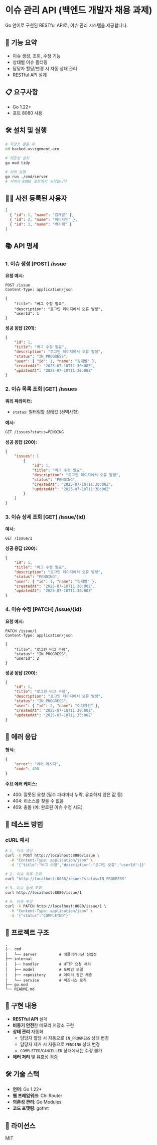 # 이슈 관리 API (백엔드 개발자 채용 과제)

Go 언어로 구현된 RESTful API로, 이슈 관리 시스템을 제공합니다.

## 🚀 기능 요약

- 이슈 생성, 조회, 수정 기능
- 상태별 이슈 필터링
- 담당자 할당/변경 시 자동 상태 관리
- RESTful API 설계

## 📋 요구사항

- Go 1.22+
- 포트 8080 사용

## 🛠️ 설치 및 실행

```bash
# 저장소 클론 후
cd backed-assignment-aro

# 의존성 설치
go mod tidy

# 서버 실행
go run ./cmd/server
# 서버가 8080 포트에서 시작됩니다
```

## 🧑‍💻 사전 등록된 사용자

```json
[
  { "id": 1, "name": "김개발" },
  { "id": 2, "name": "이디자인" },
  { "id": 3, "name": "박기획" }
]
```

## 📚 API 명세

### 1. 이슈 생성 [POST] /issue

**요청 예시:**
```http
POST /issue
Content-Type: application/json

{
    "title": "버그 수정 필요",
    "description": "로그인 페이지에서 오류 발생",
    "userId": 1
}
```

**성공 응답 (201):**
```json
{
    "id": 1,
    "title": "버그 수정 필요",
    "description": "로그인 페이지에서 오류 발생",
    "status": "IN_PROGRESS",
    "user": { "id": 1, "name": "김개발" },
    "createdAt": "2025-07-10T11:30:00Z",
    "updatedAt": "2025-07-10T11:30:00Z"
}
```

### 2. 이슈 목록 조회 [GET] /issues

**쿼리 파라미터:**
- `status`: 필터링할 상태값 (선택사항)

**예시:**
```http
GET /issues?status=PENDING
```

**성공 응답 (200):**
```json
{
    "issues": [
        {
            "id": 1,
            "title": "버그 수정 필요",
            "description": "로그인 페이지에서 오류 발생",
            "status": "PENDING",
            "createdAt": "2025-07-10T11:30:00Z",
            "updatedAt": "2025-07-10T11:30:00Z"
        }
    ]
}
```

### 3. 이슈 상세 조회 [GET] /issue/{id}

**예시:**
```http
GET /issue/1
```

**성공 응답 (200):**
```json
{
    "id": 1,
    "title": "버그 수정 필요",
    "description": "로그인 페이지에서 오류 발생",
    "status": "PENDING",
    "user": { "id": 1, "name": "김개발" },
    "createdAt": "2025-07-10T11:30:00Z",
    "updatedAt": "2025-07-10T11:30:00Z"
}
```

### 4. 이슈 수정 [PATCH] /issue/{id}

**요청 예시:**
```http
PATCH /issue/1
Content-Type: application/json

{
    "title": "로그인 버그 수정",
    "status": "IN_PROGRESS",
    "userId": 2
}
```

**성공 응답 (200):**
```json
{
    "id": 1,
    "title": "로그인 버그 수정",
    "description": "로그인 페이지에서 오류 발생",
    "status": "IN_PROGRESS",
    "user": { "id": 2, "name": "이디자인" },
    "createdAt": "2025-07-10T11:30:00Z",
    "updatedAt": "2025-07-10T11:35:00Z"
}
```

## 🚨 에러 응답

**형식:**
```json
{
    "error": "에러 메시지",
    "code": 400
}
```

**주요 에러 케이스:**
- 400: 잘못된 요청 (필수 파라미터 누락, 유효하지 않은 값 등)
- 404: 리소스를 찾을 수 없음
- 409: 충돌 (예: 완료된 이슈 수정 시도)

## 🧪 테스트 방법

### cURL 예시

```bash
# 1. 이슈 생성
curl -X POST http://localhost:8080/issue \
  -H "Content-Type: application/json" \
  -d '{"title":"버그 수정","description":"로그인 오류","userId":1}'

# 2. 이슈 목록 조회
curl "http://localhost:8080/issues?status=IN_PROGRESS"

# 3. 이슈 상세 조회
curl http://localhost:8080/issue/1

# 4. 이슈 수정
curl -X PATCH http://localhost:8080/issue/1 \
  -H "Content-Type: application/json" \
  -d '{"status":"COMPLETED"}'
```

## 📂 프로젝트 구조

```
.
├── cmd
│   └── server          # 애플리케이션 진입점
├── internal
│   ├── handler         # HTTP 요청 처리
│   ├── model           # 도메인 모델
│   ├── repository      # 데이터 접근 계층
│   └── service         # 비즈니스 로직
├── go.mod
└── README.md
```

## 📝 구현 내용

- **RESTful API** 설계
- **비동기 안전**한 메모리 저장소 구현
- **상태 관리** 자동화
  - 담당자 할당 시 자동으로 `IN_PROGRESS` 상태 변경
  - 담당자 제거 시 자동으로 `PENDING` 상태 변경
  - `COMPLETED`/`CANCELLED` 상태에서는 수정 불가
- **에러 처리** 및 유효성 검증

## 🛠 기술 스택

- **언어**: Go 1.22+
- **웹 프레임워크**: Chi Router
- **의존성 관리**: Go Modules
- **코드 포맷팅**: gofmt

## 📜 라이선스

MIT
